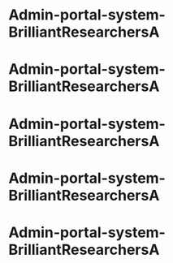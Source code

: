 # Admin-portal-system-BrilliantResearchersA
# Admin-portal-system-BrilliantResearchersA
# Admin-portal-system-BrilliantResearchersA
# Admin-portal-system-BrilliantResearchersA
# Admin-portal-system-BrilliantResearchersA
